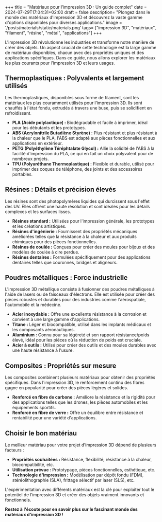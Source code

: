 +++
title = "Matériaux pour l'impression 3D : Un guide complet"
date = 2024-07-29T17:04:31+02:00
draft = false
description= "Plongez dans le monde des matériaux d'impression 3D et découvrez la vaste gamme d'options disponibles pour diverses applications."
image = '/posts/materials/static/materials.png'
tags= ["impression 3D", "matériaux", "filament", "résine", "métal", "applications"]
+++

L'impression 3D révolutionne les industries et transforme notre manière de créer des objets. Un aspect crucial de cette technologie est la large gamme de matériaux disponibles, chacun avec des propriétés uniques et des applications spécifiques. Dans ce guide, nous allons explorer les matériaux les plus courants pour l'impression 3D et leurs usages.

## Thermoplastiques : Polyvalents et largement utilisés

Les thermoplastiques, disponibles sous forme de filament, sont les matériaux les plus couramment utilisés pour l'impression 3D. Ils sont chauffés à l'état fondu, extrudés à travers une buse, puis se solidifient en refroidissant.

* **PLA (Acide polylactique) :** Biodégradable et facile à imprimer, idéal pour les débutants et les prototypes.
* **ABS (Acrylonitrile Butadiène Styrène) :** Plus résistant et plus résistant à la chaleur que le PLA, l'ABS est adapté aux pièces fonctionnelles et aux applications en extérieur.
* **PETG (Polyéthylène Téréphtalate Glycol) :** Allie la solidité de l'ABS à la facilité d'impression du PLA, ce qui en fait un choix polyvalent pour de nombreux projets.
* **TPU (Polyuréthane Thermoplastique) :** Flexible et durable, utilisé pour imprimer des coques de téléphone, des joints et des accessoires portables.

## Résines : Détails et précision élevés

Les résines sont des photopolymères liquides qui durcissent sous l'effet des UV. Elles offrent une haute résolution et sont idéales pour les détails complexes et les surfaces lisses.

* **Résines standard :** Utilisées pour l'impression générale, les prototypes et les créations artistiques.
* **Résines d'ingénierie :** Fournissent des propriétés mécaniques améliorées telles que la résistance à la chaleur et aux produits chimiques pour des pièces fonctionnelles.
* **Résines de coulée :** Conçues pour créer des moules pour bijoux et des modèles de coulée à cire perdue.
* **Résines dentaires :** Formulées spécifiquement pour des applications dentaires telles que couronnes, bridges et aligneurs.

## Poudres métalliques : Force industrielle

L'impression 3D métallique consiste à fusionner des poudres métalliques à l'aide de lasers ou de faisceaux d'électrons. Elle est utilisée pour créer des pièces robustes et durables pour des industries comme l'aérospatiale, l'automobile et la médecine.

* **Acier inoxydable :** Offre une excellente résistance à la corrosion et convient à une large gamme d'applications.
* **Titane :** Léger et biocompatible, utilisé dans les implants médicaux et les composants aéronautiques.
* **Aluminium :** Connu pour sa légèreté et son rapport résistance/poids élevé, idéal pour les pièces où la réduction de poids est cruciale.
* **Acier à outils :** Utilisé pour créer des outils et des moules durables avec une haute résistance à l'usure.

## Composites : Propriétés sur mesure

Les composites combinent plusieurs matériaux pour obtenir des propriétés spécifiques. Dans l'impression 3D, le renforcement continu des fibres gagne en popularité pour créer des pièces légères et solides.

* **Renforcé en fibre de carbone :** Améliore la résistance et la rigidité pour des applications telles que les drones, les pièces automobiles et les équipements sportifs.
* **Renforcé en fibre de verre :** Offre un équilibre entre résistance et rentabilité pour une variété d'applications.

## Choisir le bon matériau

Le meilleur matériau pour votre projet d'impression 3D dépend de plusieurs facteurs :

* **Propriétés souhaitées :** Résistance, flexibilité, résistance à la chaleur, biocompatibilité, etc.
* **Utilisation prévue :** Prototypage, pièces fonctionnelles, esthétique, etc.
* **Technologie d'impression :** Modélisation par dépôt fondu (FDM), stéréolithographie (SLA), frittage sélectif par laser (SLS), etc.

L'expérimentation avec différents matériaux est la clé pour exploiter tout le potentiel de l'impression 3D et créer des objets vraiment innovants et fonctionnels.

**Restez à l'écoute pour en savoir plus sur le fascinant monde des matériaux d'impression 3D !**
